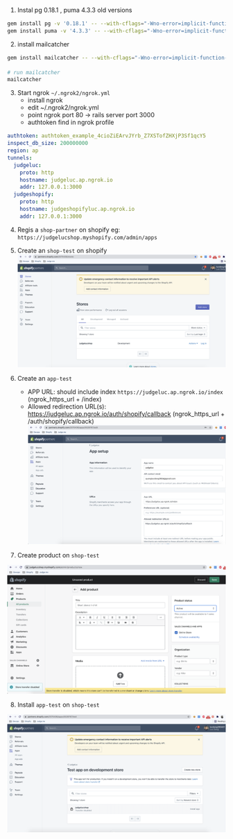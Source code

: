1) Instal pg 0.18.1 , puma 4.3.3 old versions

```bash
gem install pg -v '0.18.1' -- --with-cflags="-Wno-error=implicit-function-declaration"
gem install puma -v '4.3.3' -- --with-cflags="-Wno-error=implicit-function-declaration"
```

2) install mailcatcher

```bash
gem install mailcatcher -- --with-cflags="-Wno-error=implicit-function-declaration"

# run mailcatcher 
mailcatcher
```

3) Start ngrok `~/.ngrok2/ngrok.yml`
    + install ngrok
    + edit ~/.ngrok2/ngrok.yml
    + point ngrok port 80 -> rails server port 3000
    + authtoken find in ngrok profile

```yaml
authtoken: authtoken_example_4cioZiEArvJYrb_Z7XSTofZHXjP3Sf1qcY5
inspect_db_size: 200000000
region: ap
tunnels:
  judgeluc:
    proto: http
    hostname: judgeluc.ap.ngrok.io
    addr: 127.0.0.1:3000
  judgeshopify:
    proto: http
    hostname: judgeshopifyluc.ap.ngrok.io
    addr: 127.0.0.1:3000
```

4) Regis a `shop-partner` on shopify eg: ```https://judgelucshop.myshopify.com/admin/apps```

5) Create an `shop-test` on shopify
   ![image shop-test](./images/shop-test.png)

6) Create an `app-test`
    + APP URL: should include index `https://judgeluc.ap.ngrok.io/index` (ngrok_https_url + /index)
    + Allowed redirection URL(s): https://judgeluc.ap.ngrok.io/auth/shopify/callback (ngrok_https_url + /auth/shopify/callback)
![create-app-test.png](./images/create-app-test.png)
   
7) Create product on `shop-test`

![create-active-product.png](./images/create-active-product.png)

8) Install `app-test` on `shop-test`

![install-app-on-shop-test.png](./images/install-app-on-shop-test.png)

